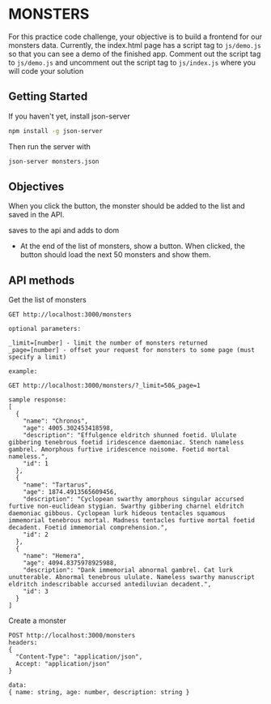 # MONSTERS

For this practice code challenge, your objective is to build a frontend for our
monsters data. Currently, the index.html page has a script tag to ```js/demo.js```
so that you can see a demo of the finished app. Comment out the script tag to
```js/demo.js``` and uncomment out the script tag to ```js/index.js``` where you will
code your solution

## Getting Started

If you haven't yet, install json-server

```bash
npm install -g json-server
```

Then run the server with

```bash
json-server monsters.json
```
 
## Objectives

<!-- - When the page loads, show the first 50 monsters. Each monster's name, age, and -->
  <!-- description should be shown. -->
<!-- 
- Above your list of monsters, you should have a form to create a new monster.
  name age description 
  button create monster -->


  <!-- You should have fields for name, age, and description, and a 'Create Monster
  Button'. 
   -->
  
  When you click the button, the monster should be added to the list
  and saved in the API.

  saves to the api and adds to dom



- At the end of the list of monsters, show a button. When clicked, the button
  should load the next 50 monsters and show them.

## API methods

Get the list of monsters

```text
GET http://localhost:3000/monsters

optional parameters:

_limit=[number] - limit the number of monsters returned
_page=[number] - offset your request for monsters to some page (must specify a limit)

example:

GET http://localhost:3000/monsters/?_limit=50&_page=1

sample response:
[
  {
    "name": "Chronos",
    "age": 4005.302453418598,
    "description": "Effulgence eldritch shunned foetid. Ululate gibbering tenebrous foetid iridescence daemoniac. Stench nameless gambrel. Amorphous furtive iridescence noisome. Foetid mortal nameless.",
    "id": 1
  },
  {
    "name": "Tartarus",
    "age": 1874.4913565609456,
    "description": "Cyclopean swarthy amorphous singular accursed furtive non-euclidean stygian. Swarthy gibbering charnel eldritch daemoniac gibbous. Cyclopean lurk hideous tentacles squamous immemorial tenebrous mortal. Madness tentacles furtive mortal foetid decadent. Foetid immemorial comprehension.",
    "id": 2
  },
  {
    "name": "Hemera",
    "age": 4094.8375978925988,
    "description": "Dank immemorial abnormal gambrel. Cat lurk unutterable. Abnormal tenebrous ululate. Nameless swarthy manuscript eldritch indescribable accursed antediluvian decadent.",
    "id": 3
  }
]
```

Create a monster

```text
POST http://localhost:3000/monsters
headers: 
{
  "Content-Type": "application/json",
  Accept: "application/json"
}

data:
{ name: string, age: number, description: string }
```
